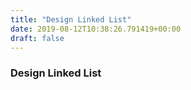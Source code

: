 ```yaml
---
title: "Design Linked List"
date: 2019-08-12T10:38:26.791419+00:00
draft: false
---
```


### Design Linked List
